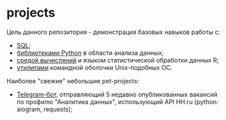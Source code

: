 # projects
Цель данного репозитория - демонстрация базовых навыков работы с:
* [SQL](sql);
* [библиотеками Python](python) в области анализа данных;
* [средой вычислений](rlang) и языком статистической обработки данных R;
* [утилитами](unix-data-cleaning) командной оболочки Unix-подобных ОС.

Наиболее "свежие" небольшие pet-projects:
* [Telegram-бот](tg-hh-bot), отправляющий 5 недавно опубликованных вакансий по профилю "Аналитика данных", использующий API HH.ru (python: aiogram, requests);
